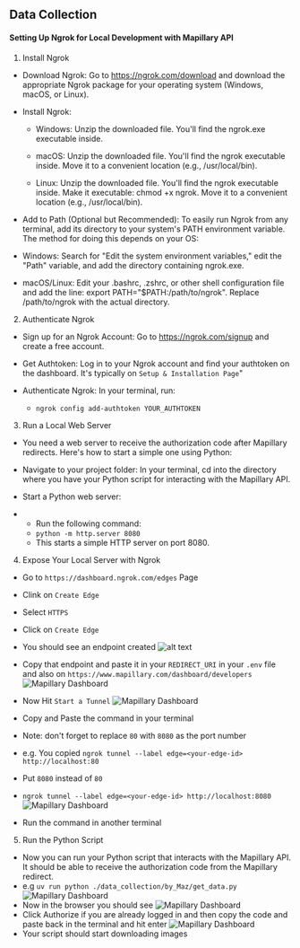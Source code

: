## Data Collection

#### Setting Up Ngrok for Local Development with Mapillary API

1. Install Ngrok
- Download Ngrok: Go to https://ngrok.com/download and download the appropriate Ngrok package for your operating system (Windows, macOS, or Linux).

- Install Ngrok:
    
    - Windows: Unzip the downloaded file. You'll find the ngrok.exe executable inside.
    
    - macOS: Unzip the downloaded file. You'll find the ngrok executable inside. Move it to a convenient location (e.g., /usr/local/bin).

    - Linux: Unzip the downloaded file. You'll find the ngrok executable inside. Make it executable: chmod +x ngrok. Move it to a convenient location (e.g., /usr/local/bin).

- Add to Path (Optional but Recommended): To easily run Ngrok from any terminal, add its directory to your system's PATH environment variable. The method for doing this depends on your OS:

- Windows: Search for "Edit the system environment variables," edit the "Path" variable, and add the directory containing ngrok.exe.

- macOS/Linux: Edit your .bashrc, .zshrc, or other shell configuration file and add the line: export PATH="$PATH:/path/to/ngrok". Replace /path/to/ngrok with the actual directory.

2. Authenticate Ngrok
- Sign up for an Ngrok Account: Go to https://ngrok.com/signup and create a free account.

- Get Authtoken: Log in to your Ngrok account and find your authtoken on the dashboard. It's typically on `Setup & Installation Page`"

- Authenticate Ngrok: In your terminal, run:
    - `ngrok config add-authtoken YOUR_AUTHTOKEN`

3. Run a Local Web Server
- You need a web server to receive the authorization code after Mapillary redirects. Here's how to start a simple one using Python:

- Navigate to your project folder: In your terminal, cd into the directory where you have your Python script for interacting with the Mapillary API.

- Start a Python web server: 
-   - Run the following command:
    - `python -m http.server 8080` 
    - This starts a simple HTTP server on port 8080.

4. Expose Your Local Server with Ngrok
- Go to `https://dashboard.ngrok.com/edges` Page
- Clink on `Create Edge`
- Select `HTTPS`
- Click on `Create Edge`
- You should see an endpoint created
![alt text](https://i.imgur.com/oA5KpJ2.png)
- Copy that endpoint and paste it in your `REDIRECT_URI` in your `.env` file and also on `https://www.mapillary.com/dashboard/developers`
![Mapillary Dashboard](https://i.imgur.com/lSNruiY.png)
- Now Hit `Start a Tunnel`
![Mapillary Dashboard](https://i.imgur.com/JdB4lJd.png)
- Copy and Paste the command in your terminal 
- Note: don't forget to replace `80` with `8080` as the port number
- e.g. You copied `ngrok tunnel --label edge=<your-edge-id> http://localhost:80`
- Put `8080` instead of `80` 
- `ngrok tunnel --label edge=<your-edge-id> http://localhost:8080`
![Mapillary Dashboard](https://i.imgur.com/qFEToBa.png)

- Run the command in another terminal

5. Run the Python Script

- Now you can run your Python script that interacts with the Mapillary API. It should be able to receive the authorization code from the Mapillary redirect.
- e.g `uv run python ./data_collection/by_Maz/get_data.py`
![Mapillary Dashboard](https://i.imgur.com/KohcOUJ.png)
- Now in the browser you should see
![Mapillary Dashboard](https://i.imgur.com/mB4wHYf.png)
- Click Authorize if you are already logged in and then copy the code and paste back in the terminal and hit enter
![Mapillary Dashboard](https://i.imgur.com/2B17kMX.png)
- Your script should start downloading images


